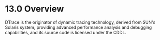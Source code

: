 # 13.0 Overview

DTrace is the originator of dynamic tracing technology, derived from SUN's Solaris system, providing advanced performance analysis and debugging capabilities, and its source code is licensed under the CDDL.
